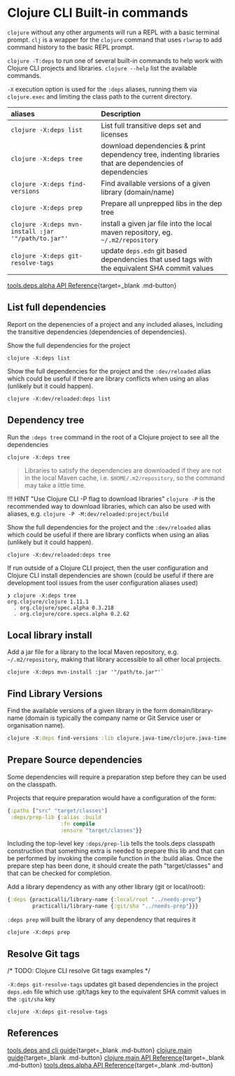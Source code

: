 # Clojure CLI Built-in commands

`clojure` without any other arguments will run a REPL with a basic terminal prompt.  `clj` is a wrapper for the `clojure` command that uses `rlwrap` to add command history to the basic REPL prompt.

`clojure -T:deps` to run one of several built-in commands to help work with Clojure CLI projects and libraries.  `clojure --help` list the available commands.

`-X` execution option is used for the  `:deps` aliases, running them via `clojure.exec` and limiting the class path to the current directory.

| aliases                                             | Description                                                                                              |
|:----------------------------------------------------|:---------------------------------------------------------------------------------------------------------|
| `clojure -X:deps list`                              | List full transitive deps set and licenses                                                               |
| `clojure -X:deps tree`                              | download dependencies & print dependency tree, indenting libraries that are dependencies of dependencies |
| `clojure -X:deps find-versions`                     | Find available versions of a given library (domain/name)
| `clojure -X:deps prep`                              | Prepare all unprepped libs in the dep tree
| `clojure -X:deps mvn-install :jar '"/path/to.jar"'` | install a given jar file into the local maven repository, eg. `~/.m2/repository`                         |
| `clojure -X:deps git-resolve-tags`                  | update `deps.edn` git based dependencies that used tags with the equivalent SHA commit values            |

[tools.deps.alpha API Reference](https://clojure.github.io/tools.deps.alpha/){target=_blank .md-button}


## List full dependencies

Report on the depenencies of a project and any included aliases, including the transitive dependencies (dependencies of dependencies).

Show the full dependencies for the project

```shell
clojure -X:deps list
```

Show the full dependencies for the project and the `:dev/reloaded` alias which could be useful if there are library conflicts when using an alias (unlikely but it could happen).

```shell
clojure -X:dev/reloaded:deps list
```

## Dependency tree

Run the `:deps tree` command in the root of a Clojure project to see all the dependencies

```shell
clojure -X:deps tree
```

> Libraries to satisfy the dependencies are downloaded if they are not in the local Maven cache, i.e. `$HOME/.m2/repository`, so the command may take a little time.


!!! HINT "Use Clojure CLI -P flag to download libraries"
    `clojure -P` is the recommended way to download libraries, which can also be used with aliases, e.g. `clojure -P -M:dev/reloaded:project/build`


Show the full dependencies for the project and the `:dev/reloaded` alias which could be useful if there are library conflicts when using an alias (unlikely but it could happen).

```shell
clojure -X:dev/reloaded:deps tree
```

If run outside of a Clojure CLI project, then the user configuration and Clojure CLI install dependencies are shown (could be useful if there are development tool issues from the user configuration aliases used)

```shell
❯ clojure -X:deps tree
org.clojure/clojure 1.11.1
  . org.clojure/spec.alpha 0.3.218
  . org.clojure/core.specs.alpha 0.2.62
```


## Local library install

Add a jar file for a library to the local Maven repository, e.g. `~/.m2/repository`, making that library accessible to all other local projects.

```shell
clojure -X:deps mvn-install :jar '"/path/to.jar"'`
```


## Find Library Versions

Find the available versions of a given library in the form domain/library-name (domain is typically the company name or Git Service user or organisation name).

```clojure
clojure -X:deps find-versions :lib clojure.java-time/clojure.java-time
```


## Prepare Source dependencies

Some dependencies will require a preparation step before they can be used on the classpath.

Projects that require preparation would have a configuration of the form:

```clojure
{:paths ["src" "target/classes"]
 :deps/prep-lib {:alias :build
                 :fn compile
                 :ensure "target/classes"}}
```

Including the top-level key `:deps/prep-lib` tells the tools.deps classpath construction that something extra is needed to prepare this lib and that can be performed by invoking the compile function in the :build alias. Once the prepare step has been done, it should create the path "target/classes" and that can be checked for completion.

Add a library dependency as with any other library (git or local/root):

```clojure
{:deps {practicalli/library-name {:local/root "../needs-prep"}
        practicalli/library-name {:git/sha "../needs-prep"}}}
```



`:deps prep` will built the library of any dependency that requires it
```shell
clojure -X:deps prep
```


## Resolve Git tags

/* TODO: Clojure CLI resolve Git tags examples */

`-X:deps git-resolve-tags` updates git based dependencies in the project `deps.edn` file which use :git/tags key to the equivalent SHA commit values in the `:git/sha` key

```shell
clojure -X:deps git-resolve-tags
```


## References

[tools.deps and cli guide](https://clojure.org/reference/deps_and_cli){target=_blank .md-button}
[clojure.main guide](https://clojure.org/reference/repl_and_main){target=_blank .md-button}
[clojure.main API Reference](https://clojure.github.io/clojure/clojure.main-api.html){target=_blank .md-button}
[tools.deps.alpha API Reference](https://clojure.github.io/tools.deps.alpha/){target=_blank .md-button}
